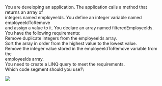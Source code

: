 ﻿You are developing an application. The application calls a method that returns an array of\
integers named employeeIds. You define an integer variable named employeeIdToRemove\
and assign a value to it. You declare an array named filteredEmployeeIds.\
You have the following requirements:\
Remove duplicate integers from the employeeIds array.\
Sort the array in order from the highest value to the lowest value.\
Remove the integer value stored in the employeeIdToRemove variable from the\
employeeIds array.\
You need to create a LINQ query to meet the requirements.\
Which code segment should you use?\

[![](https://cdn.briefmenow.org/wp-content/uploads/70-483-v2/1.jpg)](https://cdn.briefmenow.org/wp-content/uploads/70-483-v2/1.jpg)